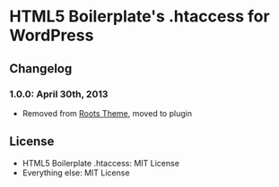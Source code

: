 # HTML5 Boilerplate's .htaccess for WordPress

## Changelog

### 1.0.0: April 30th, 2013
* Removed from [Roots Theme](http://www.rootstheme.com/), moved to plugin

## License

* HTML5 Boilerplate .htaccess: MIT License
* Everything else: MIT License
